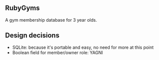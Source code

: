 ## RubyGyms

A gym membership database for 3 year olds.

## Design decisions

- SQLite: because it's portable and easy, no need for more at this point
- Boolean field for member/owner role: YAGNI
